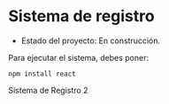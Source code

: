 <h1>Sistema de registro</h1>

- Estado del proyecto: En construcción.

Para ejecutar el sistema, debes poner: 

```npm install react``` 

Sistema de Registro 2
